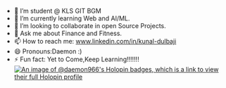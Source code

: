 - 🔭 I’m student @ KLS GIT BGM
- 🌱 I’m currently learning Web and AI/ML.
- 👯 I’m looking to collaborate in open Source Projects.
- 💬 Ask me about Finance and Fitness.
- 📫 How to reach me: www.linkedin.com/in/kunal-dulbaji
- 😄 Pronouns:Daemon :)
- ⚡ Fun fact: Yet to Come,Keep Learning!!!!!!!
[![An image of @daemon966's Holopin badges, which is a link to view their full Holopin profile](https://holopin.me/daemon966)](https://holopin.io/@daemon966)
